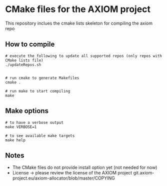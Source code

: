   CMake files for the AXIOM project
========================================

This repository inclues the cmake lists skeleton for compiling the axiom repo

## How to compile

```
# execute the following to update all supported repos (only repos with CMake lists file)
./updateRepos.sh


# run cmake to generate Makefiles
cmake .

# run make to start compiling
make
```

## Make options

```
# to have a verbose output
make VERBOSE=1
```
```
# to see available make targets
make help
```


## Notes

* The CMake files do not provide install option yet (not needed for now)
* License -> please review the license of the AXIOM project  git.axiom-project.eu/axiom-allocator/blob/master/COPYING
